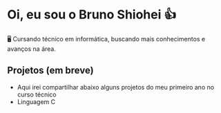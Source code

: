 # Oi, eu sou o Bruno Shiohei 👍

🖥️ Cursando técnico em informática, buscando mais conhecimentos e avanços na área.

## Projetos (em breve)
- Aqui irei compartilhar abaixo alguns projetos do meu primeiro ano no curso técnico
- Linguagem C

<!---
shioheii/shioheii is a ✨ special ✨ repository because its `README.md` (this file) appears on your GitHub profile.
You can click the Preview link to take a look at your changes.
--->
